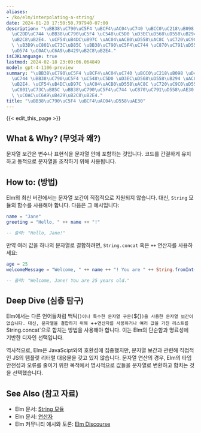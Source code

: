 ```yaml
---
aliases:
- /ko/elm/interpolating-a-string/
date: 2024-01-20 17:50:50.797940-07:00
description: "\uBB38\uC790\uC5F4 \uBCF4\uAC04\uC740 \uBCC0\uC218\uB098 \uD45C\uD604\
  \uC2DD\uC744 \uBB38\uC790\uC5F4 \uC548\uC5D0 \uD3EC\uD568\uD558\uB294 \uAC83\uC785\
  \uB2C8\uB2E4. \uCF54\uB4DC\uB97C \uAC04\uACB0\uD558\uAC8C \uC720\uC9C0\uD558\uACE0\
  \ \uB3D9\uC801\uC73C\uB85C \uBB38\uC790\uC5F4\uC744 \uC870\uC791\uD558\uAE30 \uC704\
  \uD574 \uC0AC\uC6A9\uB429\uB2C8\uB2E4."
isCJKLanguage: true
lastmod: 2024-02-18 23:09:06.064849
model: gpt-4-1106-preview
summary: "\uBB38\uC790\uC5F4 \uBCF4\uAC04\uC740 \uBCC0\uC218\uB098 \uD45C\uD604\uC2DD\
  \uC744 \uBB38\uC790\uC5F4 \uC548\uC5D0 \uD3EC\uD568\uD558\uB294 \uAC83\uC785\uB2C8\
  \uB2E4. \uCF54\uB4DC\uB97C \uAC04\uACB0\uD558\uAC8C \uC720\uC9C0\uD558\uACE0 \uB3D9\
  \uC801\uC73C\uB85C \uBB38\uC790\uC5F4\uC744 \uC870\uC791\uD558\uAE30 \uC704\uD574\
  \ \uC0AC\uC6A9\uB429\uB2C8\uB2E4."
title: "\uBB38\uC790\uC5F4 \uBCF4\uAC04\uD558\uAE30"
---
```


{{< edit_this_page >}}

## What & Why? (무엇과 왜?)
문자열 보간은 변수나 표현식을 문자열 안에 포함하는 것입니다. 코드를 간결하게 유지하고 동적으로 문자열을 조작하기 위해 사용됩니다.

## How to: (방법)
Elm의 최신 버전에서는 문자열 보간이 직접적으로 지원되지 않습니다. 대신, `String` 모듈의 함수를 사용해야 합니다. 다음은 그 예시입니다:

```Elm
name = "Jane"
greeting = "Hello, " ++ name ++ "!"

-- 출력: "Hello, Jane!"
```

만약 여러 값을 하나의 문자열로 결합하려면, `String.concat` 혹은 `++` 연산자를 사용하세요:

```Elm
age = 25
welcomeMessage = "Welcome, " ++ name ++ "! You are " ++ String.fromInt(age) ++ " years old."

-- 출력: "Welcome, Jane! You are 25 years old."
```

## Deep Dive (심층 탐구)
Elm에서는 다른 언어들처럼 백틱(`)이나 특수한 문자열 구문(`${}`)을 사용한 문자열 보간이 없습니다. 대신, 문자열을 결합하기 위해 `++` 연산자를 사용하거나 여러 값을 가진 리스트를 `String.concat`으로 합치는 방법을 사용해야 합니다. 이는 Elm의 단순함과 명료성에 기반한 디자인 선택입니다.

역사적으로, Elm은 JavaScipt와의 호환성에 집중했지만, 문자열 보간과 관련해 직접적인 JS의 템플릿 리터럴 대응물을 갖고 있지 않습니다. 문자열 연산의 경우, Elm의 타입 안전성과 오류를 줄이기 위한 목적에서 명시적으로 값들을 문자열로 변환하고 합치는 것을 선택했습니다.

## See Also (참고 자료)
- Elm 문서: [String 모듈](https://package.elm-lang.org/packages/elm/core/latest/String)
- Elm 문서: [연산자](https://package.elm-lang.org/packages/elm-lang/core/latest/Basics#operators)
- Elm 커뮤니티 예시와 토론: [Elm Discourse](https://discourse.elm-lang.org/)
